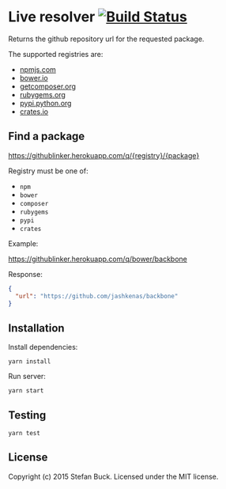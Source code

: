 # Live resolver [![Build Status][travis-image]][travis-url]

Returns the github repository url for the requested package.

The supported registries are:
  - [npmjs.com](https://npmjs.com)
  - [bower.io](http:/bower.io)
  - [getcomposer.org](https://getcomposer.org)
  - [rubygems.org](https://rubygems.org)
  - [pypi.python.org](https://pypi.python.org)
  - [crates.io](https://crates.io)
  
## Find a package

https://githublinker.herokuapp.com/q/{registry}/{package}

Registry must be one of:
  - `npm`
  - `bower`
  - `composer`
  - `rubygems`
  - `pypi`
  - `crates`

Example:

https://githublinker.herokuapp.com/q/bower/backbone

Response:

```json
{
  "url": "https://github.com/jashkenas/backbone"
}
```

## Installation

Install dependencies:

`yarn install`

Run server:

`yarn start`

## Testing

`yarn test`


## License

Copyright (c) 2015 Stefan Buck. Licensed under the MIT license.


[travis-url]: https://travis-ci.org/OctoLinker/live-resolver
[travis-image]: https://travis-ci.org/OctoLinker/live-resolver.svg?branch=master
